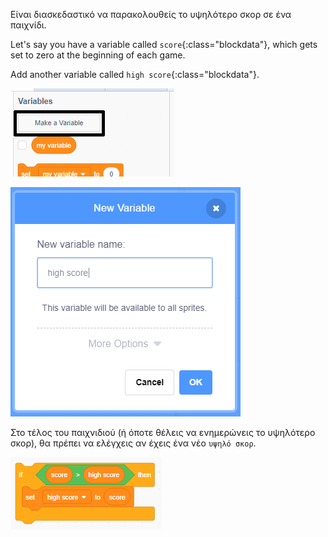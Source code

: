 Είναι διασκεδαστικό να παρακολουθείς το υψηλότερο σκορ σε ένα παιχνίδι.

Let's say you have a variable called `score`{:class="blockdata"}, which gets set to zero at the beginning of each game.

Add another variable called `high score`{:class="blockdata"}.

![click make make a variable](images/make-variable-annotated.png)

![enter name high score](images/make-high-score-variable.png)

Στο τέλος του παιχνιδιού (ή όποτε θέλεις να ενημερώνεις το υψηλότερο σκορ), θα πρέπει να ελέγχεις αν έχεις ένα νέο `υψηλό σκορ`.

![screenshot](images/check-for-high-score.png)